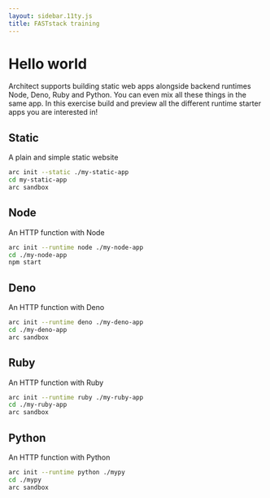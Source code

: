 ```yaml
---
layout: sidebar.11ty.js
title: FASTstack training
---
```


# Hello world 

Architect supports building static web apps alongside backend runtimes Node, Deno, Ruby and Python. You can even mix all these things in the same app. In this exercise build and preview all the different runtime starter apps you are interested in!

## Static

A plain and simple static website

```bash
arc init --static ./my-static-app 
cd my-static-app
arc sandbox
```

## Node

An HTTP function with Node

```bash
arc init --runtime node ./my-node-app 
cd ./my-node-app
npm start
```

## Deno

An HTTP function with Deno

```bash
arc init --runtime deno ./my-deno-app 
cd ./my-deno-app
arc sandbox
```

## Ruby

An HTTP function with Ruby

```bash
arc init --runtime ruby ./my-ruby-app 
cd ./my-ruby-app
arc sandbox
```

## Python 

An HTTP function with Python

```bash
arc init --runtime python ./mypy 
cd ./mypy
arc sandbox
```
